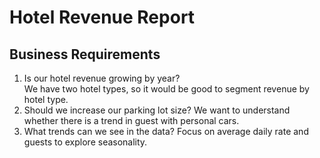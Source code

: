 # Hotel Revenue Report

## Business Requirements
1. Is our hotel revenue growing by year?<br />
   We have two hotel types, so it would be good to segment revenue by hotel type.
2. Should we increase our parking lot size?
   We want to understand whether there is a trend in guest with personal cars.
3. What trends can we see in the data?
   Focus on average daily rate and guests to explore seasonality.
